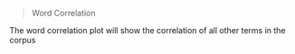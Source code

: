 > Word Correlation

The word correlation plot will show the correlation of all other
terms in the corpus 
